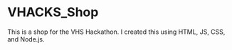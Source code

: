 # VHACKS_Shop
This is a shop for the VHS Hackathon. I created this using HTML, JS, CSS, and Node.js.
